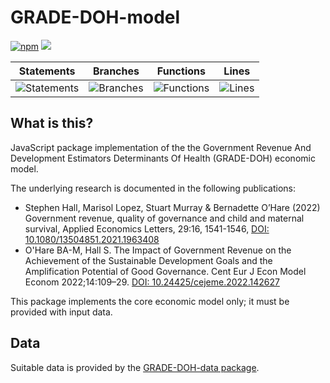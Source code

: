 # GRADE-DOH-model

[![npm](https://img.shields.io/npm/v/grade-doh-model)](https://www.npmjs.com/package/grade-doh-model) [![](https://data.jsdelivr.com/v1/package/npm/grade-doh-model/badge)](https://www.jsdelivr.com/package/npm/grade-doh-model)

| Statements                  | Branches                | Functions                 | Lines             |
| --------------------------- | ----------------------- | ------------------------- | ----------------- |
| ![Statements](https://img.shields.io/badge/statements-98.98%25-brightgreen.svg?style=flat) | ![Branches](https://img.shields.io/badge/branches-94.73%25-brightgreen.svg?style=flat) | ![Functions](https://img.shields.io/badge/functions-96.77%25-brightgreen.svg?style=flat) | ![Lines](https://img.shields.io/badge/lines-99.31%25-brightgreen.svg?style=flat) |

## What is this?

JavaScript package implementation of the the Government Revenue And Development Estimators Determinants Of Health (GRADE-DOH) economic model.

The underlying research is documented in the following publications:

- Stephen Hall, Marisol Lopez, Stuart Murray & Bernadette O’Hare (2022) Government revenue, quality of governance and child and maternal survival, Applied Economics Letters, 29:16, 1541-1546, [DOI: 10.1080/13504851.2021.1963408](https://doi.org/10.1080/13504851.2021.1963408)
- O'Hare BA-M, Hall S. The Impact of Government Revenue on the Achievement of the Sustainable Development Goals and the Amplification Potential of Good Governance. Cent Eur J Econ Model Econom 2022;14:109–29. [DOI: 10.24425/cejeme.2022.142627](https://doi.org/10.24425/cejeme.2022.142627)

This package implements the core economic model only; it must be provided with input data.

## Data

Suitable data is provided by the [GRADE-DOH-data package](https://github.com/stuwilmur/GRADE-DOH-data).
